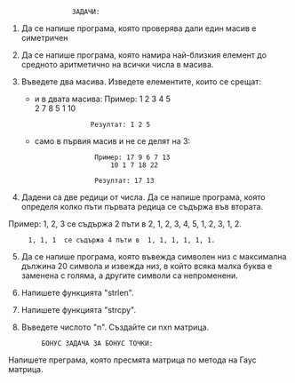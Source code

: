				    ЗАДАЧИ:

1. Да се напише програма, която проверява дали един масив е симетричен

2. Да се напише програма, която намира най-близкия елемент до средното аритметично на всички числа в масива.

3. Въведете два масива. Изведете елементите, които се срещат:
	- и в двата масива: 
						Пример: 1 2 3 4 5  
							2 7 8 5 1 10

						Резултат: 1 2 5

   - само в първия масив и не се делят на 3:
	
						Пример: 17 9 6 7 13	
							10 1 7 18 22

						Резултат: 17 13


4. Дадени са две редици от числа. Да се напише програма, която определя колко пъти първата редица се съдържа във втората.

Пример: 
	     1, 2, 3  се съдържа 2 пъти в  2, 1, 2, 3, 4, 5, 1, 2, 3, 1, 2.

 	     1, 1, 1  се съдържа 4 пъти в  1, 1, 1, 1, 1, 1.


5. Да се напише програма, която въвежда символен низ с максимална дължина 20 символа и извежда низ, в който всяка малка буква 
   е заменена с голяма, а другите символи са непроменени.


6. Напишете функцията "strlen".

7. Напишете функцията "strcpy".

8. Въведетe числото "n". Създайте си nxn матрица.






			БОНУС ЗАДАЧА ЗА БОНУС ТОЧКИ:

Напишете преграма, която пресмята матрица по метода на Гаус матрица.
